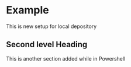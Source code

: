 # Example

This is new setup for local depository

## Second level Heading

This is another section added while in Powershell